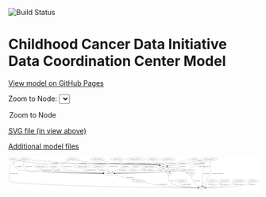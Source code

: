 <link rel='stylesheet' href="assets/style.css">
<link rel='stylesheet' href="https://unpkg.com/leaflet@1.5.1/dist/leaflet.css" integrity="sha512-xwE/Az9zrjBIphAcBb3F6JVqxf46+CDLwfLMHloNu6KEQCAWi6HcDUbeOfBIptF7tcCzusKFjFw2yuvEpDL9wQ==" crossorigin="">
<script type="text/javascript" src="https://code.jquery.com/jquery-3.2.1.min.js"></script>
<script type="text/javascript"  src="https://unpkg.com/leaflet@1.5.1/dist/leaflet.js"></script>
<script type="text/javascript" src="assets/actions.js"></script>

![Build Status](https://github.com/CBIIT/ccdi-dcc-model/actions/workflows/model-test-and-deploy.yml/badge.svg)

# Childhood Cancer Data Initiative Data Coordination Center Model

[View model on GitHub Pages](https://cbiit.github.io/ccdi-dcc-model/)



Zoom to Node: <select id="node_select">
  <option value="">Zoom to Node</option>
</select>
<div id="model"></div>

<p>
<a href="./model-desc/ccdi-dcc-model.svg">SVG file (in view above)</a>
<p>
<a href="./model-desc">Additional model files</a>
<div id='graph' style='display:off;'>
<svg width="3016pt" height="392pt"
 viewBox="0.00 0.00 3015.64 392.00" xmlns="http://www.w3.org/2000/svg" xmlns:xlink="http://www.w3.org/1999/xlink">
<g id="graph0" class="graph" transform="scale(1 1) rotate(0) translate(4 388)">
<title>Perl</title>
<polygon fill="#ffffff" stroke="transparent" points="-4,4 -4,-388 3011.6396,-388 3011.6396,4 -4,4"/>
<!-- cytogenomic_file -->
<g id="node1" class="node">
<title>cytogenomic_file</title>
<ellipse fill="none" stroke="#000000" cx="1920.5952" cy="-366" rx="89.8845" ry="18"/>
<text text-anchor="middle" x="1920.5952" y="-362.3" font-family="Times,serif" font-size="14.00" fill="#000000">cytogenomic_file</text>
</g>
<!-- sample -->
<g id="node19" class="node">
<title>sample</title>
<ellipse fill="none" stroke="#000000" cx="1860.5952" cy="-279" rx="44.393" ry="18"/>
<text text-anchor="middle" x="1860.5952" y="-275.3" font-family="Times,serif" font-size="14.00" fill="#000000">sample</text>
</g>
<!-- cytogenomic_file&#45;&gt;sample -->
<g id="edge21" class="edge">
<title>cytogenomic_file&#45;&gt;sample</title>
<path fill="none" stroke="#000000" d="M1897.5744,-348.5689C1891.4668,-343.1242 1885.2771,-336.7583 1880.5952,-330 1875.7208,-322.9639 1871.8018,-314.5716 1868.7688,-306.6464"/>
<polygon fill="#000000" stroke="#000000" points="1871.999,-305.2802 1865.3958,-296.9948 1865.391,-307.5896 1871.999,-305.2802"/>
<text text-anchor="middle" x="1952.0952" y="-318.8" font-family="Times,serif" font-size="14.00" fill="#000000">of_cytogenomic_file</text>
</g>
<!-- study_funding -->
<g id="node2" class="node">
<title>study_funding</title>
<ellipse fill="none" stroke="#000000" cx="2079.5952" cy="-105" rx="77.1866" ry="18"/>
<text text-anchor="middle" x="2079.5952" y="-101.3" font-family="Times,serif" font-size="14.00" fill="#000000">study_funding</text>
</g>
<!-- study -->
<g id="node24" class="node">
<title>study</title>
<ellipse fill="none" stroke="#000000" cx="2327.5952" cy="-18" rx="36.2938" ry="18"/>
<text text-anchor="middle" x="2327.5952" y="-14.3" font-family="Times,serif" font-size="14.00" fill="#000000">study</text>
</g>
<!-- study_funding&#45;&gt;study -->
<g id="edge16" class="edge">
<title>study_funding&#45;&gt;study</title>
<path fill="none" stroke="#000000" d="M2074.6288,-86.8653C2072.838,-76.0519 2072.8622,-62.7665 2080.5952,-54 2093.6833,-39.1625 2213.7985,-27.1738 2281.5783,-21.5203"/>
<polygon fill="#000000" stroke="#000000" points="2281.9009,-25.0057 2291.5814,-20.7001 2281.3288,-18.0291 2281.9009,-25.0057"/>
<text text-anchor="middle" x="2142.5952" y="-57.8" font-family="Times,serif" font-size="14.00" fill="#000000">of_study_funding</text>
</g>
<!-- participant -->
<g id="node3" class="node">
<title>participant</title>
<ellipse fill="none" stroke="#000000" cx="1209.5952" cy="-192" rx="62.2891" ry="18"/>
<text text-anchor="middle" x="1209.5952" y="-188.3" font-family="Times,serif" font-size="14.00" fill="#000000">participant</text>
</g>
<!-- consent_group -->
<g id="node6" class="node">
<title>consent_group</title>
<ellipse fill="none" stroke="#000000" cx="1570.5952" cy="-105" rx="79.0865" ry="18"/>
<text text-anchor="middle" x="1570.5952" y="-101.3" font-family="Times,serif" font-size="14.00" fill="#000000">consent_group</text>
</g>
<!-- participant&#45;&gt;consent_group -->
<g id="edge24" class="edge">
<title>participant&#45;&gt;consent_group</title>
<path fill="none" stroke="#000000" d="M1257.5332,-180.4471C1321.4627,-165.0402 1434.8376,-137.7172 1506.1829,-120.5232"/>
<polygon fill="#000000" stroke="#000000" points="1507.06,-123.9121 1515.9616,-118.1665 1505.4199,-117.1069 1507.06,-123.9121"/>
<text text-anchor="middle" x="1463.0952" y="-144.8" font-family="Times,serif" font-size="14.00" fill="#000000">of_participant</text>
</g>
<!-- sequencing_file -->
<g id="node4" class="node">
<title>sequencing_file</title>
<ellipse fill="none" stroke="#000000" cx="1309.5952" cy="-366" rx="83.3857" ry="18"/>
<text text-anchor="middle" x="1309.5952" y="-362.3" font-family="Times,serif" font-size="14.00" fill="#000000">sequencing_file</text>
</g>
<!-- sequencing_file&#45;&gt;sample -->
<g id="edge25" class="edge">
<title>sequencing_file&#45;&gt;sample</title>
<path fill="none" stroke="#000000" d="M1333.6095,-348.6081C1351.4223,-336.7588 1376.8147,-321.9982 1401.5952,-315 1488.5067,-290.4555 1718.8396,-313.6881 1807.5952,-297 1811.2481,-296.3132 1814.9927,-295.4297 1818.7199,-294.4238"/>
<polygon fill="#000000" stroke="#000000" points="1819.8824,-297.7297 1828.4708,-291.5257 1817.888,-291.0198 1819.8824,-297.7297"/>
<text text-anchor="middle" x="1468.0952" y="-318.8" font-family="Times,serif" font-size="14.00" fill="#000000">of_sequencing_file</text>
</g>
<!-- genetic_analysis -->
<g id="node5" class="node">
<title>genetic_analysis</title>
<ellipse fill="none" stroke="#000000" cx="1070.5952" cy="-366" rx="87.9851" ry="18"/>
<text text-anchor="middle" x="1070.5952" y="-362.3" font-family="Times,serif" font-size="14.00" fill="#000000">genetic_analysis</text>
</g>
<!-- genetic_analysis&#45;&gt;participant -->
<g id="edge39" class="edge">
<title>genetic_analysis&#45;&gt;participant</title>
<path fill="none" stroke="#000000" d="M1047.1412,-348.4447C1036.2878,-338.2248 1027.5841,-325.3557 1036.5952,-315 1074.5952,-271.3295 1117.8557,-329.7423 1165.5952,-297 1190.8393,-279.6862 1201.6431,-244.8913 1206.2394,-220.1036"/>
<polygon fill="#000000" stroke="#000000" points="1209.7037,-220.6051 1207.8532,-210.1731 1202.7944,-219.4822 1209.7037,-220.6051"/>
<text text-anchor="middle" x="1263.5952" y="-275.3" font-family="Times,serif" font-size="14.00" fill="#000000">of_genetic_analysis</text>
</g>
<!-- genetic_analysis&#45;&gt;sample -->
<g id="edge40" class="edge">
<title>genetic_analysis&#45;&gt;sample</title>
<path fill="none" stroke="#000000" d="M1121.9164,-351.3749C1142.4831,-345.2118 1166.3078,-337.6897 1187.5952,-330 1203.8975,-324.1111 1206.6528,-318.6608 1223.5952,-315 1350.5058,-287.578 1679.8327,-320.1309 1807.5952,-297 1811.3035,-296.3286 1815.1045,-295.4476 1818.8852,-294.4358"/>
<polygon fill="#000000" stroke="#000000" points="1820.1743,-297.7043 1828.7672,-291.5064 1818.1848,-290.9929 1820.1743,-297.7043"/>
<text text-anchor="middle" x="1293.5952" y="-318.8" font-family="Times,serif" font-size="14.00" fill="#000000">of_genetic_analysis</text>
</g>
<!-- consent_group&#45;&gt;study -->
<g id="edge1" class="edge">
<title>consent_group&#45;&gt;study</title>
<path fill="none" stroke="#000000" d="M1621.5528,-91.0667C1666.8811,-79.2459 1735.1568,-62.8399 1795.5952,-54 1973.5359,-27.9739 2187.7657,-20.7169 2280.7441,-18.7304"/>
<polygon fill="#000000" stroke="#000000" points="2281.0179,-22.2256 2290.9448,-18.5234 2280.8759,-15.2271 2281.0179,-22.2256"/>
<text text-anchor="middle" x="1859.0952" y="-57.8" font-family="Times,serif" font-size="14.00" fill="#000000">of_consent_group</text>
</g>
<!-- treatment_response -->
<g id="node7" class="node">
<title>treatment_response</title>
<ellipse fill="none" stroke="#000000" cx="887.5952" cy="-279" rx="104.7816" ry="18"/>
<text text-anchor="middle" x="887.5952" y="-275.3" font-family="Times,serif" font-size="14.00" fill="#000000">treatment_response</text>
</g>
<!-- treatment_response&#45;&gt;participant -->
<g id="edge22" class="edge">
<title>treatment_response&#45;&gt;participant</title>
<path fill="none" stroke="#000000" d="M888.4745,-260.9468C890.027,-249.7386 893.9489,-235.9931 903.5952,-228 921.307,-213.3236 1053.3633,-202.117 1138.1106,-196.3433"/>
<polygon fill="#000000" stroke="#000000" points="1138.4571,-199.828 1148.2003,-195.6662 1137.9883,-192.8437 1138.4571,-199.828"/>
<text text-anchor="middle" x="986.5952" y="-231.8" font-family="Times,serif" font-size="14.00" fill="#000000">of_treatment_response</text>
</g>
<!-- radiology_file -->
<g id="node8" class="node">
<title>radiology_file</title>
<ellipse fill="none" stroke="#000000" cx="1083.5952" cy="-279" rx="73.387" ry="18"/>
<text text-anchor="middle" x="1083.5952" y="-275.3" font-family="Times,serif" font-size="14.00" fill="#000000">radiology_file</text>
</g>
<!-- radiology_file&#45;&gt;participant -->
<g id="edge38" class="edge">
<title>radiology_file&#45;&gt;participant</title>
<path fill="none" stroke="#000000" d="M1075.5529,-260.7913C1072.2174,-250.2181 1070.5602,-237.2105 1077.5952,-228 1086.1721,-216.7707 1115.2864,-208.2034 1143.9967,-202.2492"/>
<polygon fill="#000000" stroke="#000000" points="1144.9692,-205.6248 1154.1007,-200.252 1143.6118,-198.7576 1144.9692,-205.6248"/>
<text text-anchor="middle" x="1136.5952" y="-231.8" font-family="Times,serif" font-size="14.00" fill="#000000">of_radiology_file</text>
</g>
<!-- diagnosis -->
<g id="node9" class="node">
<title>diagnosis</title>
<ellipse fill="none" stroke="#000000" cx="54.5952" cy="-366" rx="54.6905" ry="18"/>
<text text-anchor="middle" x="54.5952" y="-362.3" font-family="Times,serif" font-size="14.00" fill="#000000">diagnosis</text>
</g>
<!-- diagnosis&#45;&gt;participant -->
<g id="edge18" class="edge">
<title>diagnosis&#45;&gt;participant</title>
<path fill="none" stroke="#000000" d="M54.4417,-347.7329C55.2677,-324.3896 60.2895,-284.2308 83.5952,-261 123.0741,-221.648 149.4878,-236.3867 204.5952,-228 384.4283,-200.6316 937.3669,-193.9656 1136.8672,-192.4326"/>
<polygon fill="#000000" stroke="#000000" points="1136.9754,-195.932 1146.949,-192.3572 1136.923,-188.9322 1136.9754,-195.932"/>
<text text-anchor="middle" x="128.0952" y="-275.3" font-family="Times,serif" font-size="14.00" fill="#000000">of_diagnosis</text>
</g>
<!-- diagnosis&#45;&gt;sample -->
<g id="edge17" class="edge">
<title>diagnosis&#45;&gt;sample</title>
<path fill="none" stroke="#000000" d="M93.9714,-353.4699C101.7374,-351.3628 109.8734,-349.4068 117.5952,-348 293.5242,-315.9491 339.9767,-323.5868 518.5952,-315 661.6661,-308.1221 1666.4403,-321.3293 1807.5952,-297 1811.309,-296.3599 1815.1139,-295.5006 1818.8971,-294.5033"/>
<polygon fill="#000000" stroke="#000000" points="1820.1765,-297.7754 1828.7831,-291.5966 1818.2019,-291.0596 1820.1765,-297.7754"/>
<text text-anchor="middle" x="563.0952" y="-318.8" font-family="Times,serif" font-size="14.00" fill="#000000">of_diagnosis</text>
</g>
<!-- methylation_array_file -->
<g id="node10" class="node">
<title>methylation_array_file</title>
<ellipse fill="none" stroke="#000000" cx="1526.5952" cy="-366" rx="115.8798" ry="18"/>
<text text-anchor="middle" x="1526.5952" y="-362.3" font-family="Times,serif" font-size="14.00" fill="#000000">methylation_array_file</text>
</g>
<!-- methylation_array_file&#45;&gt;sample -->
<g id="edge32" class="edge">
<title>methylation_array_file&#45;&gt;sample</title>
<path fill="none" stroke="#000000" d="M1530.2334,-347.8441C1533.5274,-336.4429 1539.6146,-322.5193 1550.5952,-315 1597.8323,-282.6529 1751.4702,-308.299 1807.5952,-297 1811.239,-296.2664 1814.9772,-295.3502 1818.7002,-294.3223"/>
<polygon fill="#000000" stroke="#000000" points="1819.8774,-297.6232 1828.4443,-291.3894 1817.8598,-290.9202 1819.8774,-297.6232"/>
<text text-anchor="middle" x="1642.0952" y="-318.8" font-family="Times,serif" font-size="14.00" fill="#000000">of_methylation_array_file</text>
</g>
<!-- treatment -->
<g id="node11" class="node">
<title>treatment</title>
<ellipse fill="none" stroke="#000000" cx="1408.5952" cy="-279" rx="57.6901" ry="18"/>
<text text-anchor="middle" x="1408.5952" y="-275.3" font-family="Times,serif" font-size="14.00" fill="#000000">treatment</text>
</g>
<!-- treatment&#45;&gt;participant -->
<g id="edge30" class="edge">
<title>treatment&#45;&gt;participant</title>
<path fill="none" stroke="#000000" d="M1374.8375,-264.2416C1341.4493,-249.6448 1290.1847,-227.2326 1253.6156,-211.2451"/>
<polygon fill="#000000" stroke="#000000" points="1254.7519,-207.9221 1244.1873,-207.1232 1251.9479,-214.3359 1254.7519,-207.9221"/>
<text text-anchor="middle" x="1368.5952" y="-231.8" font-family="Times,serif" font-size="14.00" fill="#000000">of_treatment</text>
</g>
<!-- survival -->
<g id="node12" class="node">
<title>survival</title>
<ellipse fill="none" stroke="#000000" cx="1532.5952" cy="-279" rx="48.1917" ry="18"/>
<text text-anchor="middle" x="1532.5952" y="-275.3" font-family="Times,serif" font-size="14.00" fill="#000000">survival</text>
</g>
<!-- survival&#45;&gt;participant -->
<g id="edge37" class="edge">
<title>survival&#45;&gt;participant</title>
<path fill="none" stroke="#000000" d="M1505.038,-264.1698C1482.6189,-252.6977 1449.8508,-237.2554 1419.5952,-228 1373.5195,-213.9051 1319.9629,-204.8334 1278.4675,-199.3222"/>
<polygon fill="#000000" stroke="#000000" points="1278.826,-195.8395 1268.4603,-198.0307 1277.9301,-202.7819 1278.826,-195.8395"/>
<text text-anchor="middle" x="1498.0952" y="-231.8" font-family="Times,serif" font-size="14.00" fill="#000000">of_survival</text>
</g>
<!-- study_arm -->
<g id="node13" class="node">
<title>study_arm</title>
<ellipse fill="none" stroke="#000000" cx="2453.5952" cy="-105" rx="59.5901" ry="18"/>
<text text-anchor="middle" x="2453.5952" y="-101.3" font-family="Times,serif" font-size="14.00" fill="#000000">study_arm</text>
</g>
<!-- study_arm&#45;&gt;study -->
<g id="edge35" class="edge">
<title>study_arm&#45;&gt;study</title>
<path fill="none" stroke="#000000" d="M2429.5989,-88.4312C2409.0497,-74.2424 2379.3729,-53.7513 2357.3226,-38.5261"/>
<polygon fill="#000000" stroke="#000000" points="2359.2015,-35.5702 2348.9838,-32.7684 2355.2241,-41.3305 2359.2015,-35.5702"/>
<text text-anchor="middle" x="2446.0952" y="-57.8" font-family="Times,serif" font-size="14.00" fill="#000000">of_study_arm</text>
</g>
<!-- generic_file -->
<g id="node14" class="node">
<title>generic_file</title>
<ellipse fill="none" stroke="#000000" cx="192.5952" cy="-366" rx="65.7887" ry="18"/>
<text text-anchor="middle" x="192.5952" y="-362.3" font-family="Times,serif" font-size="14.00" fill="#000000">generic_file</text>
</g>
<!-- generic_file&#45;&gt;participant -->
<g id="edge13" class="edge">
<title>generic_file&#45;&gt;participant</title>
<path fill="none" stroke="#000000" d="M185.3117,-348.0372C177.2993,-325.0231 168.0781,-285.2196 188.5952,-261 246.2607,-192.928 297.8673,-237.2998 386.5952,-228 531.1119,-212.8528 964.739,-199.0701 1137.4558,-194.0293"/>
<polygon fill="#000000" stroke="#000000" points="1137.5685,-197.5276 1147.4626,-193.7385 1137.3651,-190.5306 1137.5685,-197.5276"/>
<text text-anchor="middle" x="241.5952" y="-275.3" font-family="Times,serif" font-size="14.00" fill="#000000">of_generic_file</text>
</g>
<!-- generic_file&#45;&gt;sample -->
<g id="edge14" class="edge">
<title>generic_file&#45;&gt;sample</title>
<path fill="none" stroke="#000000" d="M254.4521,-359.9202C370.0436,-348.8338 626.7516,-325.509 843.5952,-315 950.5993,-309.8142 1702.0652,-315.4448 1807.5952,-297 1811.3075,-296.3511 1815.1113,-295.4858 1818.8938,-294.4845"/>
<polygon fill="#000000" stroke="#000000" points="1820.176,-297.7555 1828.7787,-291.5714 1818.1972,-291.041 1820.176,-297.7555"/>
<text text-anchor="middle" x="896.5952" y="-318.8" font-family="Times,serif" font-size="14.00" fill="#000000">of_generic_file</text>
</g>
<!-- generic_file&#45;&gt;study -->
<g id="edge15" class="edge">
<title>generic_file&#45;&gt;study</title>
<path fill="none" stroke="#000000" d="M144.7317,-353.4493C90.2133,-337.7126 8.5952,-309.1233 8.5952,-279 8.5952,-279 8.5952,-279 8.5952,-105 8.5952,-45.9634 1953.6708,-22.0907 2281.0801,-18.4905"/>
<polygon fill="#000000" stroke="#000000" points="2281.208,-21.9894 2291.1692,-18.3804 2281.1316,-14.9898 2281.208,-21.9894"/>
<text text-anchor="middle" x="61.5952" y="-188.3" font-family="Times,serif" font-size="14.00" fill="#000000">of_generic_file</text>
</g>
<!-- medical_history -->
<g id="node15" class="node">
<title>medical_history</title>
<ellipse fill="none" stroke="#000000" cx="388.5952" cy="-279" rx="85.2851" ry="18"/>
<text text-anchor="middle" x="388.5952" y="-275.3" font-family="Times,serif" font-size="14.00" fill="#000000">medical_history</text>
</g>
<!-- medical_history&#45;&gt;participant -->
<g id="edge36" class="edge">
<title>medical_history&#45;&gt;participant</title>
<path fill="none" stroke="#000000" d="M387.3836,-260.878C387.7055,-249.6416 390.2536,-235.8905 399.5952,-228 427.5087,-204.4223 943.1139,-195.4078 1136.8424,-192.844"/>
<polygon fill="#000000" stroke="#000000" points="1136.9741,-196.3427 1146.9276,-192.7126 1136.8828,-189.3433 1136.9741,-196.3427"/>
<text text-anchor="middle" x="467.5952" y="-231.8" font-family="Times,serif" font-size="14.00" fill="#000000">of_medical_history</text>
</g>
<!-- pathology_file -->
<g id="node16" class="node">
<title>pathology_file</title>
<ellipse fill="none" stroke="#000000" cx="1736.5952" cy="-366" rx="76.0865" ry="18"/>
<text text-anchor="middle" x="1736.5952" y="-362.3" font-family="Times,serif" font-size="14.00" fill="#000000">pathology_file</text>
</g>
<!-- pathology_file&#45;&gt;sample -->
<g id="edge29" class="edge">
<title>pathology_file&#45;&gt;sample</title>
<path fill="none" stroke="#000000" d="M1735.3046,-347.9116C1735.5227,-337.1156 1737.6678,-323.8323 1745.5952,-315 1764.761,-293.6463 1780.2259,-305.6158 1807.5952,-297 1810.7003,-296.0225 1813.9004,-294.9926 1817.1173,-293.9407"/>
<polygon fill="#000000" stroke="#000000" points="1818.3506,-297.2193 1826.7409,-290.7498 1816.1475,-290.575 1818.3506,-297.2193"/>
<text text-anchor="middle" x="1806.5952" y="-318.8" font-family="Times,serif" font-size="14.00" fill="#000000">of_pathology_file</text>
</g>
<!-- cell_line -->
<g id="node17" class="node">
<title>cell_line</title>
<ellipse fill="none" stroke="#000000" cx="2198.5952" cy="-192" rx="49.2915" ry="18"/>
<text text-anchor="middle" x="2198.5952" y="-188.3" font-family="Times,serif" font-size="14.00" fill="#000000">cell_line</text>
</g>
<!-- cell_line&#45;&gt;sample -->
<g id="edge34" class="edge">
<title>cell_line&#45;&gt;sample</title>
<path fill="none" stroke="#000000" d="M2186.2926,-209.6775C2177.2606,-221.1794 2163.9291,-235.4061 2148.5952,-243 2138.2236,-248.1363 1994.3637,-264.4464 1913.9876,-273.2435"/>
<polygon fill="#000000" stroke="#000000" points="1913.1243,-269.8169 1903.5632,-274.3813 1913.8839,-276.7755 1913.1243,-269.8169"/>
<text text-anchor="middle" x="2209.0952" y="-231.8" font-family="Times,serif" font-size="14.00" fill="#000000">of_cell_line</text>
</g>
<!-- cell_line&#45;&gt;study -->
<g id="edge33" class="edge">
<title>cell_line&#45;&gt;study</title>
<path fill="none" stroke="#000000" d="M2200.9851,-173.7296C2204.6433,-151.4574 2213.3475,-113.516 2232.5952,-87 2248.1714,-65.5418 2272.446,-48.0755 2292.5578,-36.0846"/>
<polygon fill="#000000" stroke="#000000" points="2294.5351,-38.985 2301.4592,-30.9658 2291.0455,-32.9168 2294.5351,-38.985"/>
<text text-anchor="middle" x="2273.0952" y="-101.3" font-family="Times,serif" font-size="14.00" fill="#000000">of_cell_line</text>
</g>
<!-- laboratory_test -->
<g id="node18" class="node">
<title>laboratory_test</title>
<ellipse fill="none" stroke="#000000" cx="774.5952" cy="-366" rx="81.7856" ry="18"/>
<text text-anchor="middle" x="774.5952" y="-362.3" font-family="Times,serif" font-size="14.00" fill="#000000">laboratory_test</text>
</g>
<!-- laboratory_test&#45;&gt;participant -->
<g id="edge10" class="edge">
<title>laboratory_test&#45;&gt;participant</title>
<path fill="none" stroke="#000000" d="M728.368,-350.9268C678.3643,-332.2643 609.895,-298.3396 642.5952,-261 674.7345,-224.3007 992.4719,-203.2521 1137.7616,-195.4774"/>
<polygon fill="#000000" stroke="#000000" points="1138.1169,-198.9636 1147.9181,-194.9406 1137.7473,-191.9734 1138.1169,-198.9636"/>
<text text-anchor="middle" x="708.0952" y="-275.3" font-family="Times,serif" font-size="14.00" fill="#000000">of_laboratory_test</text>
</g>
<!-- laboratory_test&#45;&gt;sample -->
<g id="edge9" class="edge">
<title>laboratory_test&#45;&gt;sample</title>
<path fill="none" stroke="#000000" d="M831.1873,-352.9094C887.0972,-340.6199 975.2296,-322.9685 1052.5952,-315 1219.5374,-297.8053 1642.3511,-326.322 1807.5952,-297 1811.3058,-296.3416 1815.1085,-295.4695 1818.8902,-294.4637"/>
<polygon fill="#000000" stroke="#000000" points="1820.1753,-297.7337 1828.7739,-291.5438 1818.1919,-291.0205 1820.1753,-297.7337"/>
<text text-anchor="middle" x="1118.0952" y="-318.8" font-family="Times,serif" font-size="14.00" fill="#000000">of_laboratory_test</text>
</g>
<!-- sample&#45;&gt;participant -->
<g id="edge7" class="edge">
<title>sample&#45;&gt;participant</title>
<path fill="none" stroke="#000000" d="M1834.0365,-264.3567C1808.9373,-250.7952 1772.9144,-232.1192 1757.5952,-228 1670.0785,-204.4676 1410.3538,-196.0332 1282.4389,-193.2503"/>
<polygon fill="#000000" stroke="#000000" points="1282.4146,-189.7491 1272.3427,-193.0364 1282.2663,-196.7475 1282.4146,-189.7491"/>
<text text-anchor="middle" x="1827.0952" y="-231.8" font-family="Times,serif" font-size="14.00" fill="#000000">of_sample</text>
</g>
<!-- sample&#45;&gt;cell_line -->
<g id="edge6" class="edge">
<title>sample&#45;&gt;cell_line</title>
<path fill="none" stroke="#000000" d="M1899.8245,-270.4763C1931.4456,-263.4785 1977.0066,-253.1089 2016.5952,-243 2062.077,-231.3863 2113.5583,-216.8272 2150.1325,-206.2408"/>
<polygon fill="#000000" stroke="#000000" points="2151.4079,-209.5152 2160.0356,-203.366 2149.4563,-202.7927 2151.4079,-209.5152"/>
<text text-anchor="middle" x="2108.0952" y="-231.8" font-family="Times,serif" font-size="14.00" fill="#000000">of_sample</text>
</g>
<!-- pdx -->
<g id="node27" class="node">
<title>pdx</title>
<ellipse fill="none" stroke="#000000" cx="1936.5952" cy="-192" rx="27.8951" ry="18"/>
<text text-anchor="middle" x="1936.5952" y="-188.3" font-family="Times,serif" font-size="14.00" fill="#000000">pdx</text>
</g>
<!-- sample&#45;&gt;pdx -->
<g id="edge8" class="edge">
<title>sample&#45;&gt;pdx</title>
<path fill="none" stroke="#000000" d="M1898.5105,-269.464C1912.203,-264.0303 1926.3135,-255.679 1934.5952,-243 1938.9752,-236.2943 1940.5115,-227.9657 1940.6662,-219.9964"/>
<polygon fill="#000000" stroke="#000000" points="1944.1572,-219.7202 1940.1967,-209.8935 1937.1648,-220.0452 1944.1572,-219.7202"/>
<text text-anchor="middle" x="1976.0952" y="-231.8" font-family="Times,serif" font-size="14.00" fill="#000000">of_sample</text>
</g>
<!-- study_admin -->
<g id="node20" class="node">
<title>study_admin</title>
<ellipse fill="none" stroke="#000000" cx="2601.5952" cy="-105" rx="70.3881" ry="18"/>
<text text-anchor="middle" x="2601.5952" y="-101.3" font-family="Times,serif" font-size="14.00" fill="#000000">study_admin</text>
</g>
<!-- study_admin&#45;&gt;study -->
<g id="edge5" class="edge">
<title>study_admin&#45;&gt;study</title>
<path fill="none" stroke="#000000" d="M2573.1394,-88.4706C2552.9156,-77.3378 2524.8018,-63.0828 2498.5952,-54 2457.112,-39.6227 2407.8851,-29.9962 2372.9256,-24.3436"/>
<polygon fill="#000000" stroke="#000000" points="2373.4332,-20.8805 2363.011,-22.7851 2372.3461,-27.7956 2373.4332,-20.8805"/>
<text text-anchor="middle" x="2590.0952" y="-57.8" font-family="Times,serif" font-size="14.00" fill="#000000">of_study_admin</text>
</g>
<!-- study_personnel -->
<g id="node21" class="node">
<title>study_personnel</title>
<ellipse fill="none" stroke="#000000" cx="2776.5952" cy="-105" rx="87.1846" ry="18"/>
<text text-anchor="middle" x="2776.5952" y="-101.3" font-family="Times,serif" font-size="14.00" fill="#000000">study_personnel</text>
</g>
<!-- study_personnel&#45;&gt;study -->
<g id="edge23" class="edge">
<title>study_personnel&#45;&gt;study</title>
<path fill="none" stroke="#000000" d="M2742.6887,-88.3122C2717.8005,-76.8038 2682.8533,-62.1613 2650.5952,-54 2554.2183,-29.6166 2437.5035,-21.7442 2374.0981,-19.2055"/>
<polygon fill="#000000" stroke="#000000" points="2374.1408,-15.7047 2364.0171,-18.8292 2373.8796,-22.6999 2374.1408,-15.7047"/>
<text text-anchor="middle" x="2766.0952" y="-57.8" font-family="Times,serif" font-size="14.00" fill="#000000">of_study_personnel</text>
</g>
<!-- exposure -->
<g id="node22" class="node">
<title>exposure</title>
<ellipse fill="none" stroke="#000000" cx="544.5952" cy="-279" rx="53.0913" ry="18"/>
<text text-anchor="middle" x="544.5952" y="-275.3" font-family="Times,serif" font-size="14.00" fill="#000000">exposure</text>
</g>
<!-- exposure&#45;&gt;participant -->
<g id="edge11" class="edge">
<title>exposure&#45;&gt;participant</title>
<path fill="none" stroke="#000000" d="M539.3551,-260.6126C537.4613,-249.7041 537.4733,-236.4075 545.5952,-228 565.8851,-206.9965 969.0157,-196.7036 1137.0433,-193.3126"/>
<polygon fill="#000000" stroke="#000000" points="1137.1131,-196.812 1147.0413,-193.1134 1136.9736,-189.8134 1137.1131,-196.812"/>
<text text-anchor="middle" x="589.0952" y="-231.8" font-family="Times,serif" font-size="14.00" fill="#000000">of_exposure</text>
</g>
<!-- synonym -->
<g id="node23" class="node">
<title>synonym</title>
<ellipse fill="none" stroke="#000000" cx="2240.5952" cy="-366" rx="51.9908" ry="18"/>
<text text-anchor="middle" x="2240.5952" y="-362.3" font-family="Times,serif" font-size="14.00" fill="#000000">synonym</text>
</g>
<!-- synonym&#45;&gt;participant -->
<g id="edge3" class="edge">
<title>synonym&#45;&gt;participant</title>
<path fill="none" stroke="#000000" d="M2280.2324,-354.1456C2300.0242,-347.3428 2320.9458,-338.4892 2326.5952,-330 2330.2886,-324.4499 2331.1485,-319.8694 2326.5952,-315 2285.8269,-271.4017 2109.6209,-327.9716 2058.5952,-297 2027.9051,-278.3718 2047.4927,-246.282 2016.5952,-228 1985.2837,-209.473 1474.365,-197.3255 1282.043,-193.3901"/>
<polygon fill="#000000" stroke="#000000" points="1282.0991,-189.8906 1272.0301,-193.1868 1281.9569,-196.8892 1282.0991,-189.8906"/>
<text text-anchor="middle" x="2101.0952" y="-275.3" font-family="Times,serif" font-size="14.00" fill="#000000">of_synonym</text>
</g>
<!-- synonym&#45;&gt;sample -->
<g id="edge2" class="edge">
<title>synonym&#45;&gt;sample</title>
<path fill="none" stroke="#000000" d="M2189.6399,-362.0648C2149.5979,-357.679 2093.0277,-348.583 2046.5952,-330 2035.2648,-325.4654 2034.847,-319.7259 2023.5952,-315 1988.2738,-300.1647 1945.9672,-291.0514 1913.3079,-285.7064"/>
<polygon fill="#000000" stroke="#000000" points="1913.4856,-282.1916 1903.0642,-284.1009 1912.4017,-289.1072 1913.4856,-282.1916"/>
<text text-anchor="middle" x="2089.0952" y="-318.8" font-family="Times,serif" font-size="14.00" fill="#000000">of_synonym</text>
</g>
<!-- synonym&#45;&gt;study -->
<g id="edge4" class="edge">
<title>synonym&#45;&gt;study</title>
<path fill="none" stroke="#000000" d="M2279.5753,-353.9656C2306.0274,-345.4861 2337.0041,-334.8177 2341.5952,-330 2352.1677,-318.9056 2349.3487,-312.1597 2351.5952,-297 2353.9406,-281.1728 2353.1417,-276.9251 2351.5952,-261 2349.3625,-238.0099 2344.6629,-232.8937 2341.5952,-210 2333.8384,-152.1127 2330.1479,-83.7896 2328.5866,-46.2516"/>
<polygon fill="#000000" stroke="#000000" points="2332.0767,-45.9288 2328.1847,-36.0747 2325.0822,-46.2051 2332.0767,-45.9288"/>
<text text-anchor="middle" x="2384.0952" y="-188.3" font-family="Times,serif" font-size="14.00" fill="#000000">of_synonym</text>
</g>
<!-- publication -->
<g id="node25" class="node">
<title>publication</title>
<ellipse fill="none" stroke="#000000" cx="2944.5952" cy="-105" rx="63.0888" ry="18"/>
<text text-anchor="middle" x="2944.5952" y="-101.3" font-family="Times,serif" font-size="14.00" fill="#000000">publication</text>
</g>
<!-- publication&#45;&gt;study -->
<g id="edge31" class="edge">
<title>publication&#45;&gt;study</title>
<path fill="none" stroke="#000000" d="M2918.0766,-88.5833C2897.4866,-76.7302 2867.7881,-61.5354 2839.5952,-54 2752.5503,-30.7346 2483.5305,-21.7615 2374.3545,-19.0183"/>
<polygon fill="#000000" stroke="#000000" points="2374.3822,-15.5181 2364.2995,-18.7721 2374.2108,-22.516 2374.3822,-15.5181"/>
<text text-anchor="middle" x="2929.5952" y="-57.8" font-family="Times,serif" font-size="14.00" fill="#000000">of_publication</text>
</g>
<!-- clinical_measure_file -->
<g id="node26" class="node">
<title>clinical_measure_file</title>
<ellipse fill="none" stroke="#000000" cx="2419.5952" cy="-366" rx="108.5808" ry="18"/>
<text text-anchor="middle" x="2419.5952" y="-362.3" font-family="Times,serif" font-size="14.00" fill="#000000">clinical_measure_file</text>
</g>
<!-- clinical_measure_file&#45;&gt;participant -->
<g id="edge27" class="edge">
<title>clinical_measure_file&#45;&gt;participant</title>
<path fill="none" stroke="#000000" d="M2397.2657,-348.3112C2382.2916,-337.2527 2361.6999,-323.5369 2341.5952,-315 2308.4486,-300.9253 2295.9815,-310.4959 2262.5952,-297 2235.1411,-285.9021 2176.9599,-236.5046 2148.5952,-228 2107.347,-215.6326 1495.2423,-199.1734 1282.1114,-193.7877"/>
<polygon fill="#000000" stroke="#000000" points="1282.0503,-190.2852 1271.9653,-193.5321 1281.8739,-197.283 1282.0503,-190.2852"/>
<text text-anchor="middle" x="2348.5952" y="-275.3" font-family="Times,serif" font-size="14.00" fill="#000000">of_clinical_measure_file</text>
</g>
<!-- clinical_measure_file&#45;&gt;sample -->
<g id="edge28" class="edge">
<title>clinical_measure_file&#45;&gt;sample</title>
<path fill="none" stroke="#000000" d="M2341.0956,-353.5666C2300.3159,-346.9278 2249.7065,-338.4086 2204.5952,-330 2172.0337,-323.9307 2164.2546,-320.5176 2131.5952,-315 2056.1948,-302.2616 1968.3608,-291.2979 1913.6094,-284.9206"/>
<polygon fill="#000000" stroke="#000000" points="1913.7837,-281.4175 1903.4478,-283.7455 1912.9795,-288.3712 1913.7837,-281.4175"/>
<text text-anchor="middle" x="2290.5952" y="-318.8" font-family="Times,serif" font-size="14.00" fill="#000000">of_clinical_measure_file</text>
</g>
<!-- clinical_measure_file&#45;&gt;study -->
<g id="edge26" class="edge">
<title>clinical_measure_file&#45;&gt;study</title>
<path fill="none" stroke="#000000" d="M2424.608,-347.8485C2433.3163,-312.9518 2448.3343,-234.5944 2426.5952,-174 2416.6793,-146.3613 2401.0083,-147.3481 2384.5952,-123 2367.5031,-97.6447 2351.194,-66.6716 2340.4343,-44.9593"/>
<polygon fill="#000000" stroke="#000000" points="2343.4371,-43.1327 2335.8983,-35.6885 2337.1494,-46.2092 2343.4371,-43.1327"/>
<text text-anchor="middle" x="2520.5952" y="-188.3" font-family="Times,serif" font-size="14.00" fill="#000000">of_clinical_measure_file</text>
</g>
<!-- pdx&#45;&gt;sample -->
<g id="edge19" class="edge">
<title>pdx&#45;&gt;sample</title>
<path fill="none" stroke="#000000" d="M1914.1296,-203.0475C1903.4538,-209.1991 1891.1818,-217.702 1882.5952,-228 1876.8878,-234.8448 1872.434,-243.3946 1869.0725,-251.5261"/>
<polygon fill="#000000" stroke="#000000" points="1865.719,-250.502 1865.5031,-261.0946 1872.2775,-252.9486 1865.719,-250.502"/>
<text text-anchor="middle" x="1906.5952" y="-231.8" font-family="Times,serif" font-size="14.00" fill="#000000">of_pdx</text>
</g>
<!-- pdx&#45;&gt;study -->
<g id="edge20" class="edge">
<title>pdx&#45;&gt;study</title>
<path fill="none" stroke="#000000" d="M1932.4755,-174.089C1928.3286,-151.1308 1925.1327,-111.3877 1945.5952,-87 1987.983,-36.4809 2188.8149,-22.8778 2281.0626,-19.2725"/>
<polygon fill="#000000" stroke="#000000" points="2281.3644,-22.7639 2291.229,-18.8987 2281.1071,-15.7686 2281.3644,-22.7639"/>
<text text-anchor="middle" x="1969.5952" y="-101.3" font-family="Times,serif" font-size="14.00" fill="#000000">of_pdx</text>
</g>
<!-- family_relationship -->
<g id="node28" class="node">
<title>family_relationship</title>
<ellipse fill="none" stroke="#000000" cx="1698.5952" cy="-279" rx="100.1823" ry="18"/>
<text text-anchor="middle" x="1698.5952" y="-275.3" font-family="Times,serif" font-size="14.00" fill="#000000">family_relationship</text>
</g>
<!-- family_relationship&#45;&gt;participant -->
<g id="edge12" class="edge">
<title>family_relationship&#45;&gt;participant</title>
<path fill="none" stroke="#000000" d="M1656.2652,-262.6175C1625.0316,-251.1805 1581.2478,-236.4952 1541.5952,-228 1453.1627,-209.0542 1349.23,-199.8306 1281.5222,-195.5155"/>
<polygon fill="#000000" stroke="#000000" points="1281.5852,-192.0128 1271.3883,-194.8891 1281.1533,-198.9994 1281.5852,-192.0128"/>
<text text-anchor="middle" x="1674.0952" y="-231.8" font-family="Times,serif" font-size="14.00" fill="#000000">of_family_relationship</text>
</g>
</g>
</svg>
</div>
